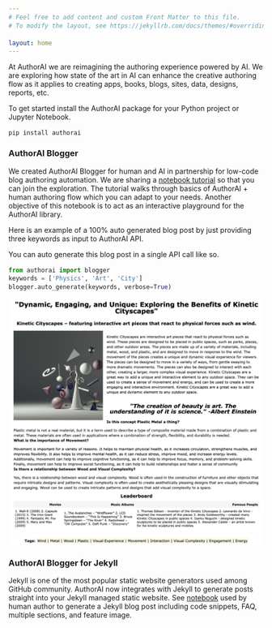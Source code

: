 ```yaml
---
# Feel free to add content and custom Front Matter to this file.
# To modify the layout, see https://jekyllrb.com/docs/themes/#overriding-theme-defaults

layout: home
---
```


At AuthorAI we are reimagining the authoring experience powered by AI. We are exploring how state of the art in AI can enhance the creative authoring flow as it applies to creating apps, books, blogs, sites, data, designs, reports, etc.

To get started install the AuthorAI package for your Python project or Jupyter Notebook.

```
pip install authorai
```

### AuthorAI Blogger 
We created AuthorAI Blogger for human and AI in partnership for low-code blog authoring automation. We are sharing a [notebook tutorial](https://github.com/authorai/authorai/blob/main/blogger_tutorial.ipynb) so that you can join the exploration. The tutorial walks through basics of AuthorAI + human authoring flow which you can adapt to your needs. Another objective of this notebook is to act as an interactive playground for the AuthorAI library.

Here is an example of a 100% auto generated blog post by just providing three keywords as input to AuthorAI API.

You can auto generate this blog post in a single API call like so.

```python
from authorai import blogger
keywords = ['Physics', 'Art', 'City']
blogger.auto_generate(keywords, verbose=True)
```

![Generated Blogger Post](/assets/img/blogger-post.png)

### AuthorAI Blogger for Jekyll 
Jekyll is one of the most popular static website generators used among GitHub community. AuthorAI now integrates with Jekyll to generate posts straight into your Jekyll managed static website. See [notebook](https://github.com/authorai/authorai/blob/main/blogger-jekyll.ipynb) used by human author to generate a Jekyll blog post including code snippets, FAQ, multiple sections, and feature image.
